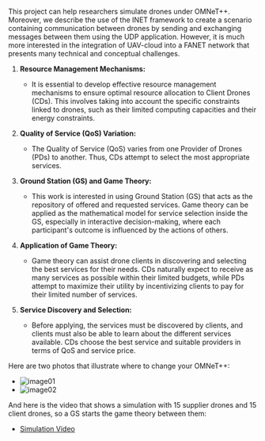 This project can help researchers simulate drones under OMNeT++. Moreover, we describe the use of the INET framework to create a scenario containing communication between drones by sending and exchanging messages between them using the UDP application. However, it is much more interested in the integration of UAV-cloud into a FANET network that presents many technical and conceptual challenges.

1. **Resource Management Mechanisms:**
   - It is essential to develop effective resource management mechanisms to ensure optimal resource allocation to Client Drones (CDs). This involves taking into account the specific constraints linked to drones, such as their limited computing capacities and their energy constraints.

2. **Quality of Service (QoS) Variation:**
   - The Quality of Service (QoS) varies from one Provider of Drones (PDs) to another. Thus, CDs attempt to select the most appropriate services.

3. **Ground Station (GS) and Game Theory:**
   - This work is interested in using Ground Station (GS) that acts as the repository of offered and requested services. Game theory can be applied as the mathematical model for service selection inside the GS, especially in interactive decision-making, where each participant's outcome is influenced by the actions of others.

4. **Application of Game Theory:**
   - Game theory can assist drone clients in discovering and selecting the best services for their needs. CDs naturally expect to receive as many services as possible within their limited budgets, while PDs attempt to maximize their utility by incentivizing clients to pay for their limited number of services.

5. **Service Discovery and Selection:**
   - Before applying, the services must be discovered by clients, and clients must also be able to learn about the different services available. CDs choose the best service and suitable providers in terms of QoS and service price.

Here are two photos that illustrate where to change your OMNeT++:

- ![image01](https://github.com/moumouh42/UAV-Cloud-with-game-theory-inOMNeT-4.6/assets/153837902/1b002022-0225-4d08-a0bf-9f84d8ba254f)
- ![image02](https://github.com/moumouh42/UAV-Cloud-with-game-theory-inOMNeT-4.6/assets/153837902/e573f6b6-4fb1-441a-878b-3d55af079758)

And here is the video that shows a simulation with 15 supplier drones and 15 client drones, so a GS starts the game theory between them:

- [Simulation Video](https://github.com/moumouh42/UAV-Cloud-with-game-theory-inOMNeT-4.6/assets/153837902/d1fd049a-2de7-45d4-931d-a5e255f7c5a0)
